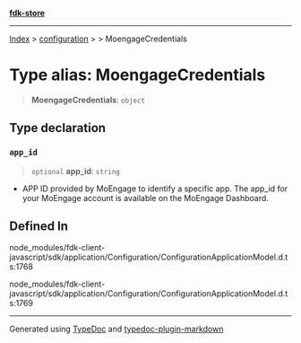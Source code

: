 [**fdk-store**](../../../README.md)
***

[Index](../../../API.md) > [configuration](../../README.md) > [<internal>](../README.md) > MoengageCredentials

# Type alias: MoengageCredentials

> **MoengageCredentials**: `object`

## Type declaration

### `app_id`

> `optional` **app\_id**: `string`

- APP ID provided by MoEngage to identify a
specific app. The app_id for your MoEngage account is available on the
MoEngage Dashboard.

## Defined In

node\_modules/fdk-client-javascript/sdk/application/Configuration/ConfigurationApplicationModel.d.ts:1768

node\_modules/fdk-client-javascript/sdk/application/Configuration/ConfigurationApplicationModel.d.ts:1769

***
Generated using [TypeDoc](https://typedoc.org/) and [typedoc-plugin-markdown](https://www.npmjs.com/package/typedoc-plugin-markdown)
